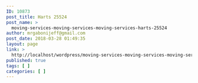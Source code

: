 ```yaml
---
ID: 10873
post_title: Harts 25524
post_name: >
  moving-services-moving-services-moving-services-harts-25524
author: mrgabonijeff@gmail.com
post_date: 2018-03-28 01:49:35
layout: page
link: >
  http://localhost/wordpress/moving-services-moving-services-moving-services-harts-25524/
published: true
tags: [ ]
categories: [ ]
---
```

